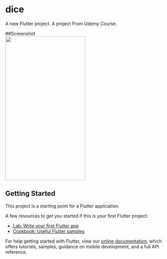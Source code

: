 # dice

A new Flutter project. A project From Udemy Course.

##Screenshot</br>
<img src=https://user-images.githubusercontent.com/36125141/74760446-fff01c80-52ac-11ea-895e-26261aa179ca.jpg width="250" height="450">
</br>


## Getting Started

This project is a starting point for a Flutter application.

A few resources to get you started if this is your first Flutter project:

- [Lab: Write your first Flutter app](https://flutter.dev/docs/get-started/codelab)
- [Cookbook: Useful Flutter samples](https://flutter.dev/docs/cookbook)

For help getting started with Flutter, view our
[online documentation](https://flutter.dev/docs), which offers tutorials,
samples, guidance on mobile development, and a full API reference.
